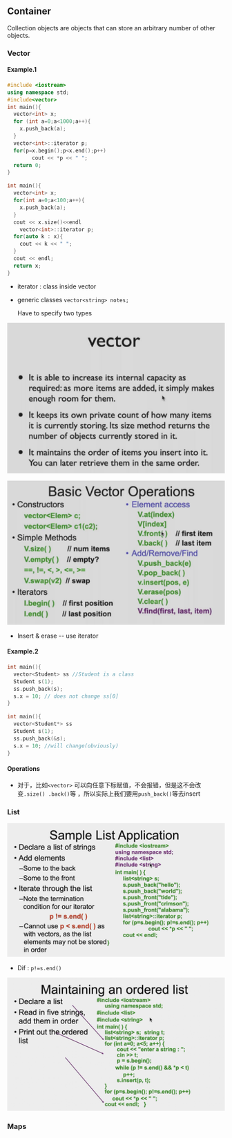 ## Container	

Collection objects are objects that can store an arbitrary number of other objects.

### Vector

#### Example.1

```C++
#include <iostream>
using namespace std;
#include<vector>
int main(){
  vector<int> x;
  for (int a=0;a<1000;a++){
    x.push_back(a);
  }
  vector<int>::iterator p;
  for(p=x.begin();p<x.end();p++)
    	cout << *p << " ";
  return 0; 
}
```

```C++
int main(){
  vector<int> x;
  for(int a=0;a<100;a++){
    x.push_back(a);
  }
  cout << x.size()<<endl
    vector<int>::iterator p;
  for(auto k : x){
    cout << k << " ";
  }
  cout << endl;
  return x;
}
```

* iterator : class inside vector

* generic classes `vector<string> notes;`

  Have to specify two types

![1](1.png)

![2](2.png)

* Insert & erase -- use iterator

#### Example.2

```C++
int main(){
  vector<Student> ss //Student is a class
  Student s(1);
  ss.push_back(s);
  s.x = 10; // does not change ss[0]
}
```

```C++
int main(){
  vector<Student*> ss 
  Student s(1);
  ss.push_back(&s);
  s.x = 10; //will change(obviously)
}
```

#### Operations

* 对于，比如`<vector>` 可以向任意下标赋值，不会报错，但是这不会改变`.size() .back()`等 ，所以实际上我们要用`push_back()`等去insert

### List

![3](3.png)

* Dif : `p!=s.end()`

![4](4.png)

### Maps

